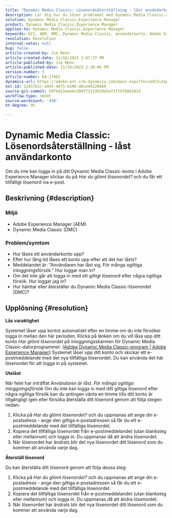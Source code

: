 ```yaml
---
title: "Dynamic Media Classic: Lösenordsåterställning - låst användarkonto"
description: Lär dig hur du löser problemet med Dynamic Media Classic-appen i Adobe Experience Manager där du inte kan logga in, ha ett låst användarkonto och behöver återställa lösenordet.
solution: Dynamic Media Classic,Experience Manager
product: Dynamic Media Classic,Experience Manager
applies-to: Dynamic Media Classic,Experience Manager
keywords: KCS, AEM, DMC, Dynamic Media Classic, användarkonto, Adobe Experience Manager, felsökning, tillfälligt lösenord, låst
resolution: Resolution
internal-notes: null
bug: false
article-created-by: Jim Menn
article-created-date: 11/16/2023 2:07:27 PM
article-published-by: Jim Menn
article-published-date: 11/16/2023 2:30:06 PM
version-number: 5
article-number: KA-17462
dynamics-url: https://adobe-ent.crm.dynamics.com/main.aspx?forceUCI=1&pagetype=entityrecord&etn=knowledgearticle&id=813f0873-8984-ee11-8179-6045bd006268
exl-id: 1241fb1c-a945-4675-b190-d0ce95228b69
source-git-commit: 587bd12eee4c59977122393de5e73f15f6062614
workflow-type: tm+mt
source-wordcount: '439'
ht-degree: 0%

---
```


# Dynamic Media Classic: Lösenordsåterställning - låst användarkonto


Om du inte kan logga in på ditt Dynamic Media Classic-konto i Adobe Experience Manager klickar du på *Har du glömt lösenordet?* och du får ett tillfälligt lösenord via e-post.

## Beskrivning {#description}


### <b>Miljö</b>

- Adobe Experience Manager (AEM)
- Dynamic Media Classic (DMC)




### <b>Problem/symtom</b>

- Hur låses ett användarkonto upp?
- Efter hur lång tid låses ett konto upp efter att det har låsts?
- Meddelandet är: &quot;Användaren har låst sig. För många ogiltiga inloggningsförsök.&quot; Hur loggar man in?
- Om det inte går att logga in med ett giltigt lösenord efter några ogiltiga försök. Hur loggar jag in?
- Hur hämtar eller återställer du Dynamic Media Classic-lösenordet (DMC)?



## Upplösning {#resolution}


<b>Lås varaktighet</b>

Systemet låser upp kontot automatiskt efter en timme om du inte försöker logga in mellan den här perioden. Klicka på länken om du vill låsa upp ditt konto *Har glömt lösenordet* på inloggningsskärmen för Dynamic Media Classic-datorprogrammet. ([Adobe Dynamic Media Classic-program | Adobe Experience Manager](https://experienceleague.adobe.com/docs/dynamic-media-classic/using/new-ui-2020.html?lang=en)) Systemet låser upp ditt konto och skickar ett e-postmeddelande med det nya tillfälliga lösenordet. Du kan använda det här lösenordet för att logga in på systemet.



<b>Utelåst</b>

När felet har inträffat *Användaren är låst. För många ogiltiga inloggningsförsök* Om du inte kan logga in med ditt giltiga lösenord efter några ogiltiga försök kan du antingen vänta en timme tills ditt konto är tillgängligt igen eller försöka återställa ditt lösenord genom att följa stegen nedan:

1. Klicka på *Har du glömt lösenordet?* och du uppmanas att ange din e-postadress - ange den giltiga e-postadressen så får du ett e-postmeddelande med det tillfälliga lösenordet.
2. Kopiera det tillfälliga lösenordet från e-postmeddelandet (utan blanksteg eller mellanrum) och logga in. Du uppmanas då att ändra lösenordet.
3. När lösenordet har ändrats blir det nya lösenordet ditt lösenord som du kommer att använda varje dag.


<b>Återställ lösenord</b>

Du kan återställa ditt lösenord genom att följa dessa steg:

1. Klicka på *Har du glömt lösenordet?* och du uppmanas att ange din e-postadress - ange den giltiga e-postadressen så får du ett e-postmeddelande med det tillfälliga lösenordet.
2. Kopiera det tillfälliga lösenordet från e-postmeddelandet (utan blanksteg eller mellanrum) och logga in. Du uppmanas då att ändra lösenordet.
3. När lösenordet har ändrats blir det nya lösenordet ditt lösenord som du kommer att använda varje dag.
